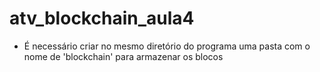 # atv_blockchain_aula4
* É necessário criar no mesmo diretório do programa uma pasta com o nome de 'blockchain' para armazenar os blocos
